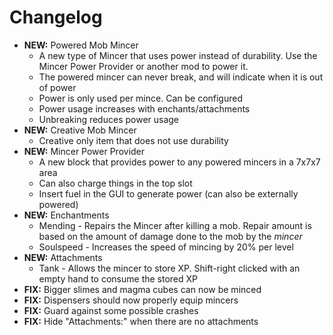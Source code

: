Changelog
=========

- **NEW:** Powered Mob Mincer
    - A new type of Mincer that uses power instead of durability. Use the Mincer Power Provider or another mod to power it.
    - The powered mincer can never break, and will indicate when it is out of power
    - Power is only used per mince. Can be configured
  - Power usage increases with enchants/attachments
  - Unbreaking reduces power usage
- **NEW:** Creative Mob Mincer
  - Creative only item that does not use durability
- **NEW:** Mincer Power Provider
    - A new block that provides power to any powered mincers in a 7x7x7 area
  - Can also charge things in the top slot
  - Insert fuel in the GUI to generate power (can also be externally powered)
- **NEW:** Enchantments
    - Mending - Repairs the Mincer after killing a mob. Repair amount is based on the amount of damage done to the mob by the *mincer*
    - Soulspeed - Increases the speed of mincing by 20% per level
- **NEW:** Attachments
  - Tank - Allows the mincer to store XP. Shift-right clicked with an empty hand to consume the stored XP
- **FIX:** Bigger slimes and magma cubes can now be minced
- **FIX:** Dispensers should now properly equip mincers
- **FIX:** Guard against some possible crashes
- **FIX:** Hide "Attachments:" when there are no attachments